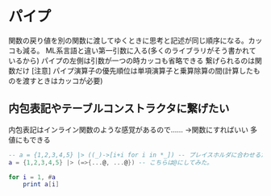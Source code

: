 # パイプ

関数の戻り値を別の関数に渡してゆくときに思考と記述が同じ順序になる。カッコも減る。
ML系言語と違い第一引数に入る(多くのライブラリがそう書かれているから)
パイプの左側は引数が一つの時カッコも省略できる
繋げられるのは関数だけ
[注意] パイプ演算子の優先順位は単項演算子と乗算除算の間(計算したものを渡すときはカッコが必要)

## 内包表記やテーブルコンストラクタに繋げたい

内包表記はインライン関数のような感覚があるので……
→関数にすればいい
多値にもできる

```yuecode.lua
-- a = {1,2,3,4,5} |> ((_)->[i+i for i in *_]) -- プレイスホルダに合わせるため変数名_を使っているがsとかのほうが良い
a = {1,2,3,4,5} |> (=>{...@, ...@}) -- こちらは@にしてみた。

for i = 1, #a
	print a[i]
```
